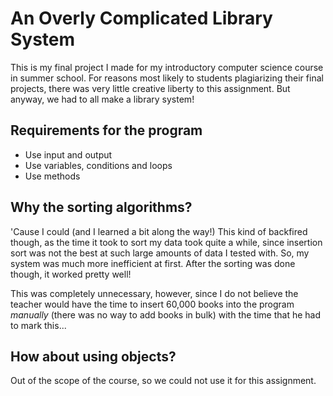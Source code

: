 # An Overly Complicated Library System
This is my final project I made for my introductory computer science course in summer school. For reasons most likely to students plagiarizing their final projects, there was very little creative liberty to this assignment. But anyway, we had to all make a library system!

## Requirements for the program
- Use input and output
- Use variables, conditions and loops
- Use methods

## Why the sorting algorithms?
'Cause I could (and I learned a bit along the way!)
This kind of backfired though, as the time it took to sort my data took quite a while, since insertion sort was not the best at such large amounts of data I tested with. So, my system was much more inefficient at first. After the sorting was done though, it worked pretty well!

This was completely unnecessary, however, since I do not believe the teacher would have the time to insert 60,000 books into the program *manually* (there was no way to add books in bulk) with the time that he had to mark this...

## How about using objects?
Out of the scope of the course, so we could not use it for this assignment.
